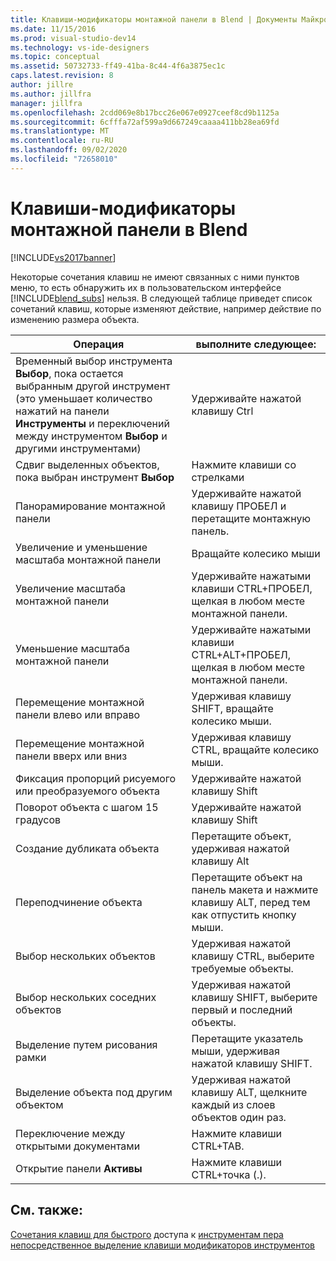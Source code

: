 ```yaml
---
title: Клавиши-модификаторы монтажной панели в Blend | Документы Майкрософт
ms.date: 11/15/2016
ms.prod: visual-studio-dev14
ms.technology: vs-ide-designers
ms.topic: conceptual
ms.assetid: 50732733-ff49-41ba-8c44-4f6a3875ec1c
caps.latest.revision: 8
author: jillre
ms.author: jillfra
manager: jillfra
ms.openlocfilehash: 2cdd069e8b17bcc26e067e0927ceef8cd9b1125a
ms.sourcegitcommit: 6cfffa72af599a9d667249caaaa411bb28ea69fd
ms.translationtype: MT
ms.contentlocale: ru-RU
ms.lasthandoff: 09/02/2020
ms.locfileid: "72658010"
---
```

# <a name="artboard-modifier-keys-in-blend"></a>Клавиши-модификаторы монтажной панели в Blend
[!INCLUDE[vs2017banner](../includes/vs2017banner.md)]

Некоторые сочетания клавиш не имеют связанных с ними пунктов меню, то есть обнаружить их в пользовательском интерфейсе [!INCLUDE[blend_subs](../includes/blend-subs-md.md)] нельзя. В следующей таблице приведет список сочетаний клавиш, которые изменяют действие, например действие по изменению размера объекта.

|Операция|выполните следующее:|
|-----------------------|-------------|
|Временный выбор инструмента **Выбор**, пока остается выбранным другой инструмент (это уменьшает количество нажатий на панели **Инструменты** и переключений между инструментом **Выбор** и другими инструментами)|Удерживайте нажатой клавишу Ctrl|
|Сдвиг выделенных объектов, пока выбран инструмент **Выбор**|Нажмите клавиши со стрелками|
|Панорамирование монтажной панели|Удерживайте нажатой клавишу ПРОБЕЛ и перетащите монтажную панель.|
|Увеличение и уменьшение масштаба монтажной панели|Вращайте колесико мыши|
|Увеличение масштаба монтажной панели|Удерживайте нажатыми клавиши CTRL+ПРОБЕЛ, щелкая в любом месте монтажной панели.|
|Уменьшение масштаба монтажной панели|Удерживайте нажатыми клавиши CTRL+ALT+ПРОБЕЛ, щелкая в любом месте монтажной панели.|
|Перемещение монтажной панели влево или вправо|Удерживая клавишу SHIFT, вращайте колесико мыши.|
|Перемещение монтажной панели вверх или вниз|Удерживая клавишу CTRL, вращайте колесико мыши.|
|Фиксация пропорций рисуемого или преобразуемого объекта|Удерживайте нажатой клавишу Shift|
|Поворот объекта с шагом 15 градусов|Удерживайте нажатой клавишу Shift|
|Создание дубликата объекта|Перетащите объект, удерживая нажатой клавишу Alt|
|Переподчинение объекта|Перетащите объект на панель макета и нажмите клавишу ALT, перед тем как отпустить кнопку мыши.|
|Выбор нескольких объектов|Удерживая нажатой клавишу CTRL, выберите требуемые объекты.|
|Выбор нескольких соседних объектов|Удерживая нажатой клавишу SHIFT, выберите первый и последний объекты.|
|Выделение путем рисования рамки|Перетащите указатель мыши, удерживая нажатой клавишу SHIFT.|
|Выделение объекта под другим объектом|Удерживая нажатой клавишу ALT, щелкните каждый из слоев объектов один раз.|
|Переключение между открытыми документами|Нажмите клавиши CTRL+TAB.|
|Открытие панели **Активы**|Нажмите клавиши CTRL+точка (.).|

## <a name="see-also"></a>См. также:
 [Сочетания клавиш для быстрого](../designers/keyboard-shortcuts-in-blend.md) доступа к [инструментам пера](../designers/pen-tool-modifier-keys-in-blend.md) [непосредственное выделение клавиши модификаторов инструментов](../designers/direct-selection-tool-modifier-keys-in-blend.md)
